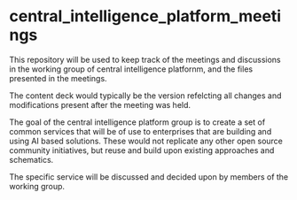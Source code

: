 # central_intelligence_platform_meetings

This repository will be used to keep track of the meetings and discussions in the working group of central intelligence platfornm, and the files presented in the meetings.

The content deck would typically be the version refelcting all changes and modifications present after the meeting was held.

The goal of the central intelligence platform group is to create a set of common services that will be of use to enterprises that are building and using AI based solutions. These would not replicate any other open source community initiatives, but reuse and build upon existing approaches and schematics. 

The specific service will be discussed and decided upon by members of the working group. 
